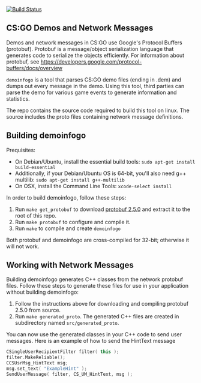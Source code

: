 [![Build Status](https://api.travis-ci.org/csgo-data/demoinfogo-linux.svg?branch=travis)](https://travis-ci.org/csgo-data/demoinfogo-linux)

CS:GO Demos and Network Messages
--------------------------------

Demos and network messages in CS:GO use Google's Protocol Buffers (protobuf). Protobuf is a message/object serialization language that generates code to serialize the objects efficiently. For information about protobuf, see https://developers.google.com/protocol-buffers/docs/overview

`demoinfogo` is a tool that parses CS:GO demo files (ending in .dem) and dumps out every message in the demo. Using this tool, third parties can parse the demo for various game events to generate information and statistics.

The repo contains the source code required to build this tool on linux. The source includes the proto files containing network message definitions.


Building demoinfogo
------------------

Prequisites:

- On Debian/Ubuntu, install the essential build tools: `sudo apt-get install build-essential`
- Additionally, if your Debian/Ubuntu OS is 64-bit, you'll also need g++ multilib: `sudo apt-get install g++-multilib`
- On OSX, install the Command Line Tools: `xcode-select install`

In order to build demoinfogo, follow these steps:

1. Run `make get_protobuf` to download [protobuf 2.5.0](https://protobuf.googlecode.com/files/protobuf-2.5.0.tar.gz) and extract it to the root of this repo.
2. Run `make protobuf` to configure and compile it.
3. Run `make` to compile and create `demoinfogo`

Both protobuf and demoinfogo are cross-compiled for 32-bit; otherwise it will not work.

Working with Network Messages
-----------------------------

Building demoinfogo generates C++ classes from the network protobuf files. Follow these steps to generate these files for use in your application without building demoinfogo:

1. Follow the instructions above for downloading and compiling protobuf 2.5.0 from source.
2. Run `make generated_proto`. The generated C++ files are created in subdirectory named `src/generated_proto`.

You can now use the generated classes in your C++ code to send user messages. Here is an example of how to send the HintText message

```cpp
CSingleUserRecipientFilter filter( this );
filter.MakeReliable();
CCSUsrMsg_HintText msg;
msg.set_text( "ExampleHint" );
SendUserMessage( filter, CS_UM_HintText, msg );
```
